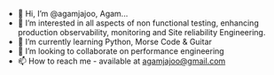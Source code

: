 - 👋 Hi, I’m @agamjajoo, Agam...
- 👀 I’m interested in all aspects of non functional testing, enhancing production observability, monitoring and Site reliability Engineering.
- 🌱 I’m currently learning Python, Morse Code & Guitar
- 💞️ I’m looking to collaborate on performance engineering
- 📫 How to reach me - available at agamjajoo@gmail.com

<!---
agamjajoo/agamjajoo is a ✨ special ✨ repository because its `README.md` (this file) appears on your GitHub profile.
You can click the Preview link to take a look at your changes.
--->

